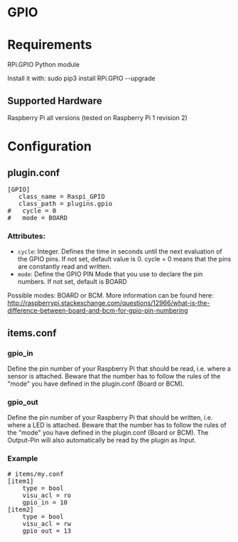# GPIO

# Requirements

RPi.GPIO Python module

Install it with:
sudo pip3 install RPi.GPIO --upgrade

## Supported Hardware

Raspberry Pi all versions (tested on Raspberry Pi 1 revision 2)

# Configuration

## plugin.conf


<pre>
[GPIO]
   class_name = Raspi_GPIO
   class_path = plugins.gpio
#   cycle = 0
#   mode = BOARD
</pre>

### Attributes:
* `cycle`: Integer. Defines the time in seconds until the next evaluation of the GPIO pins. If not set, default value is 0. cycle = 0 means that the pins are constantly read and written.
* `mode`: Define the GPIO PIN Mode that you use to declare the pin numbers. If not set, default is BOARD

Possible modes: BOARD or BCM. More information can be found here: 
http://raspberrypi.stackexchange.com/questions/12966/what-is-the-difference-between-board-and-bcm-for-gpio-pin-numbering


## items.conf

### gpio_in

Define the pin number of your Raspberry Pi that should be read, i.e. where a sensor is attached. Beware that the number has to follow the rules of the "mode" you have defined in the plugin.conf (Board or BCM).

### gpio_out

Define the pin number of your Raspberry Pi that should be written, i.e. where a LED is attached. Beware that the number has to follow the rules of the "mode" you have defined in the plugin.conf (Board or BCM). The Output-Pin will also automatically be read by the plugin as Input.

### Example

<pre>
# items/my.conf
[item1]
    type = bool
    visu_acl = ro
    gpio_in = 10
[item2]
    type = bool
    visu_acl = rw
    gpio_out = 13
</pre>
